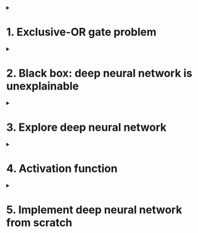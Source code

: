 <details>
<summary><h1>1. Exclusive-OR gate problem</h1></summary>

```python
import matplotlib.pyplot as plt
import seaborn as sns

plt.figure(figsize=(5,3))
plt.scatter(X[:,1],X[:,2],c=andgate,cmap="rainbow")
plt.style.use('seaborn-whitegrid')
sns.set_stype("white")

sns.title("AND GATE", fontsize=16)

plt.grid(alpha=.4,axis="y")
plt.gca().spines["top"].set_alpha(.0)
plt.gca().spines["right"].set_alpha(.0)

import numpy as np
x=np.arange(-1,3,0.5)
plt.plot(x,(0.23-0.15*x)/0.15,color="k",linesype="--")
```
implement and gate with tensor
```python
import torch
X=torch.tensor([[1,0,0],[1,1,0],[1,0,1],[1,1,1]],dtype=torch.float32)
andgate=torch.tensor([0,0,0,1],dtype=torch.float32)

def AND(X):
  w=torch.tensor([-0.2,0.15,0.15],dtype=torch.float32)
  zhat=torch.mv(X,w)
  andhat=torch.tensor([int(x) for x in zhat>=0],dtype=torch.float32)
  return andhat

andhat=AND(x)
```
</details>

<details>
<summary><h1>2. Black box: deep neural network is unexplainable</h1></summary>

</details>

<details>
<summary><h1>3. Explore deep neural network</h1></summary>

</details>

<details>
<summary><h1>4. Activation function</h1></summary>

Activation function: identity function, sign, sigmoid, ReLU, tanh, softmax.
Softmax and identity function almost not used in hidden layers; Sign and sigmoid are almost not used in output layers; ReLU and Sigmoid can be used both.

</details>

<details>
<summary><h1>5. Implement deep neural network from scratch</h1></summary>

Assume we have 500 sample data, 20 features, need to calssify into 3 categories. We want to implement a 3-layer neural network: 1st layer 13 neurons, 2nd layer 8 neurons, 3rd layer is output layer. Activation function of 1st layer is relu, 2nd layer is sigmoid.
```python
import torch
import torch.nn.as nn
from torch.nn import functional as F

torch.random.manual_seed(420)
X=torch.rand((500,20), dtype=torch.float32)
y=torch.randint(low=0, high=3, size=(500,1),dtype=torch.float32)

class Model(nn.Module):
  def __init__(self,in_features=10, out_features=2):
    super(Model,self).__init__()    # copy parent's __init__() to child's __init__(), which means inherit nn.Module's entire class
    self.linear1=nn.Linear(in_features,13,bias=True)
    self.linear2=nn.Linear(13,8,bias=True)
    self.output=nn.Linear(8,out_features,bias=True)

  def forward(self,x):
    z1=self.linear1(x)
    sigma1=torch.relu(z1)
    z2=self.linear2(sigma1)
    sigma2=self.sigmoid(z2)
    z3=self.output(sigma2)
    sigma3=F.softmax(z3,dim=1)

input_=X.shape[1]
output_=len(y.unique())

torch.random.manual_seed(420)
net=Model(in_features=input_, out_features=output_)

net.forward(X).shape # [500,3]
net.forward(X)

net.linear1.weight
net.linear1.bias
```


> [!IMPORTANT]
> When we use class Model(nn.Module) to inherint from nn.Module, we can only inherit its methods and attributes outside from __init__.
> 
> If we want to inherit its methods and attributes inside the __init__ function, we need to use super(Model,self).__init__()
> 
> Assume we have codes: class FooChild(FooParent), and super(FooChild, self).__init__(); The meaning is that use super method, find FooChild's parent class, which is FooParent, then copy to self's __init__(), which is FooChild's __init__()


Let's see what is defined in nn.Module's init function:
```python
def __init__(self):
  torch._C_._log_api_usage_once("python.nn_module")

  self.training=True
  self._parameters=OrderedDict()
  self._buffers=OrderedDict()
  self._non_persistent_buffers_set=set()
  self._backward_hooks=OrderedDict()
  self._forward_hooks=OrderedDict()
  self._forward_pre_hooks=OrderedDict()
  self._state_dick_hooks=OrderedDict()
  self._load_state_dict_pre_hooks=OrderedDict()
  self._modules=OrederedDict()
```

```python
net.cuda()
net.cpu()
net.apply() # apply same operations to init functions' all objects
```
</details>


















